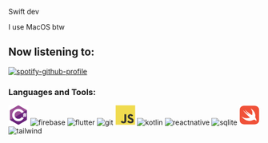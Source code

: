 Swift dev 

I use MacOS btw
<h2>Now listening to:</h2>


[![spotify-github-profile](https://spotify-github-profile.vercel.app/api/view?uid=31kkn25qbat4sqxlgdsqbwb67woe&cover_image=true&theme=natemoo-re&show_offline=true&background_color=121212&interchange=true)](https://spotify-github-profile.vercel.app/api/view?uid=31kkn25qbat4sqxlgdsqbwb67woe&redirect=true)


<h3 align="left">Languages and Tools:</h3>
<div align="left">  <img src="https://raw.githubusercontent.com/devicons/devicon/master/icons/csharp/csharp-original.svg" alt="csharp" width="40" height="40"/>    <img src="https://www.vectorlogo.zone/logos/firebase/firebase-icon.svg" alt="firebase" width="40" height="40"/>  <img src="https://www.vectorlogo.zone/logos/flutterio/flutterio-icon.svg" alt="flutter" width="40" height="40"/>    <img src="https://www.vectorlogo.zone/logos/git-scm/git-scm-icon.svg" alt="git" width="40" height="40"/>  <img src="https://raw.githubusercontent.com/devicons/devicon/master/icons/javascript/javascript-original.svg" alt="javascript" width="40" height="40"/>  <img src="https://www.vectorlogo.zone/logos/kotlinlang/kotlinlang-icon.svg" alt="kotlin" width="40" height="40"/>    <img src="https://reactnative.dev/img/header_logo.svg" alt="reactnative" width="40" height="40"/>  <img src="https://www.vectorlogo.zone/logos/sqlite/sqlite-icon.svg" alt="sqlite" width="40" height="40"/>   <img src="https://raw.githubusercontent.com/devicons/devicon/master/icons/swift/swift-original.svg" alt="swift" width="40" height="40"/>    <img src="https://www.vectorlogo.zone/logos/tailwindcss/tailwindcss-icon.svg" alt="tailwind" width="40" height="40"/>  </div>
